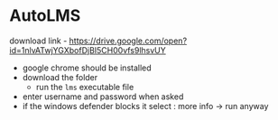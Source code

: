 # AutoLMS

download link - https://drive.google.com/open?id=1nlvATwjYGXbofDjBI5CH00vfs9lhsvUY

* google chrome should be installed
* download the folder
  * run the ` lms ` executable file
* enter username and password when asked
* if the windows defender blocks it select : more info -> run anyway 
